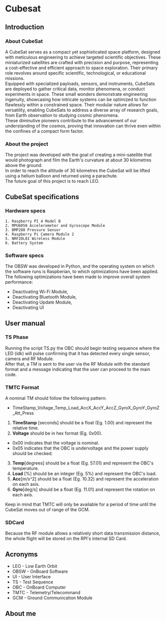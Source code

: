 # Cubesat

## Introduction

### About CubeSat

A CubeSat serves as a compact yet sophisticated space platform, designed with meticulous engineering to achieve targeted scientific objectives. These miniaturized satellites are crafted with precision and purpose, representing a cost-effective and efficient approach to space exploration. Their primary role revolves around specific scientific, technological, or educational missions. <br>
Equipped with specialized payloads, sensors, and instruments, CubeSats are deployed to gather critical data, monitor phenomena, or conduct experiments in space. These small wonders demonstrate engineering ingenuity, showcasing how intricate systems can be optimized to function flawlessly within a constrained space. Their modular nature allows for versatility, enabling CubeSats to address a diverse array of research goals, from Earth observation to studying cosmic phenomena. <br>
These diminutive pioneers contribute to the advancement of our understanding of the cosmos, proving that innovation can thrive even within the confines of a compact form factor.

### About the project

The project was developed with the goal of creating a mini-satellite that would photograph and film the Earth's curvature at about 30 kilometres above the ground. <br>
In order to reach the altitude of 30 kilometres the CubeSat will be lifted using a helium balloon and returned using a parachute. <br>
The future goal of this project is to reach LEO.

## CubeSat specifications

### Hardware specs

    1. Raspberry PI 4 Model B
    2. MPU6050 Accelerometer and Gyroscope Module
    3. BMP280 Pressure Sensor
    4. Raspberry Pi Camera Module 2
    5. NRF20L01 Wireless Module
    6. Battery System 

### Software specs

The OBSW was developed in Python, and the operating system on which the software runs is Raspberian, to which optimizations have been applied. <br>
The following optimizations have been made to improve overall system performance:

- Deactivating Wi-Fi Module,
- Deactivating Bluetooth Module,
- Deactivating Update Module,
- Deactivating UI


## User manual

### TS Phase

Running the script TS.py the OBC should begin testing sequence where the LED (idk) will pulse confirming that it has detected every single sensor, camera and RF Module. <br>
After that, a TM is sent to the user via the RF Module with the standard format and a message indicating that the user can proceed to the main code.
### TMTC Format

A nominal TM should follow the following pattern:

- TimeStamp_Voltage_Temp_Load_AccX_AccY_AccZ_GyroX_GyroY_GyroZ_Att_Press

1. <b>TimeStamp</b> [seconds] should be a float (Eg. 1.00) and represent the relative time. 
2. <b>Voltage</b> should be in hex format (Eg. 0x00).

- 0x00 indicates that the voltage is nominal.
- 0x05 indicates that the OBC is undervoltage and the power supply should be checked.

3. <b>Temp</b>[degrees] should be a float (Eg. 57.01) and represent the OBC's temperature.
4. <b>Load</b> [%] should be an integer (Eg. 5%) and represent the OBC's load.
5. <b>Acc</b>[m/s^2] should be a float (Eg. 10.32) and represent the acceleration on each axis.
6. <b>Gyro</b>[deg/s] should be a float (Eg. 11.01) and represent the rotation on each axis.

Keep in mind that TMTC will only be available for a period of time until the CubeSat moves out of range of the GCM.

### SDCard
Because the RF module allows a relatively short data transmission distance, the whole flight will be stored on the RPI's internal SD Card.
## Acronyms

- LEO - Low Earth Orbit
- OBSW - OnBoard Software
- UI - User Interface
- TS - Test Sequence
- OBC - OnBoard Computer
- TMTC - Telemetry/Telecommand
- GCM - Ground Communication Module

## About me


